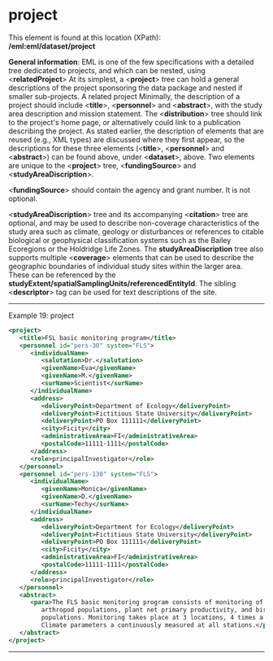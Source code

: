 
# project

This element is found at this location (XPath):  
**/eml:eml/dataset/project**

**General information**: EML is one of the few specifications
with a detailed tree dedicated to projects, and which can be nested,
using <**relatedProject**> At its simplest, a <**project**> tree can
hold a general descriptions of the project sponsoring the data package
and nested if smaller sub-projects. A related project Minimally, the
description of a project should include <**title**>, <**personnel**>
and <**abstract**>, with the study area description and mission
statement. The <**distribution**> tree should link to the project's
home page, or alternatively could link to a publication describing the
project. As stated earlier, the description of elements that are reused
(e.g., XML types) are discussed where they first appear, so the
descriptions for these three elements (<**title**>, <**personnel**>
and <**abstract**>) can be found above, under <**dataset**>, above.
Two elements are unique to the <**project**> tree,
<**fundingSource**> and <**studyAreaDiscription**>.

<**fundingSource**> should contain the agency and grant number. It is
not optional.

<**studyAreaDiscription**> tree and its accompanying <**citation**>
tree are optional, and may be used to describe non-coverage
characteristics of the study area such as climate, geology or
disturbances or references to citable biological or geophysical
classification systems such as the Bailey Ecoregions or the Holdridge
Life Zones. The **studyAreaDiscription** tree also supports multiple
<**coverage**> elements that can be used to describe the geographic
boundaries of individual study sites within the larger area. These can
be referenced by the
**studyExtent/spatialSamplingUnits/referencedEntityId**. The sibling
<**descriptor**> tag can be used for text descriptions of the site.

---

Example 19: project
```xml
<project>
   <title>FSL basic monitoring program</title>
   <personnel id="pers-30" system="FLS">
      <individualName>
         <salutation>Dr.</salutation>
         <givenName>Eva</givenName>
         <givenName>M.</givenName>
         <surName>Scientist</surName>
      </individualName>
      <address>
         <deliveryPoint>Department of Ecology</deliveryPoint>
         <deliveryPoint>Fictitious State University</deliveryPoint>
         <deliveryPoint>PO Box 111111</deliveryPoint>
         <city>Ficity</city>
         <administrativeArea>FI</administrativeArea>
         <postalCode>11111-1111</postalCode>
      </address>
      <role>principalInvestigator</role>
   </personnel>
   <personnel id="pers-130" system="FLS">
      <individualName>
         <givenName>Monica</givenName>
         <givenName>D.</givenName>
         <surName>Techy</surName>
      </individualName>
      <address>
         <deliveryPoint>Department for Ecology</deliveryPoint>
         <deliveryPoint>Fictitious State University</deliveryPoint>
         <deliveryPoint>PO Box 111111</deliveryPoint>
         <city>Ficity</city>
         <administrativeArea>FI</administrativeArea>
         <postalCode>11111-1111</postalCode>
      </address>
      <role>principalInvestigator</role>
   </personnel>
   <abstract>
      <para>The FLS basic monitoring program consists of monitoring of
         arthropod populations, plant net primary productivity, and bird
         populations. Monitoring takes place at 3 locations, 4 times a year.
         Climate parameters a continuously measured at all stations.</para>
   </abstract>
</project>
```
---
